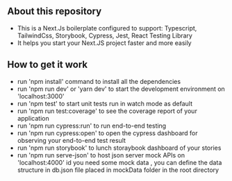 ## About this repository

- This is a Next.Js boilerplate configured to support: Typescript, TailwindCss, Storybook, Cypress, Jest, React Testing Library
- It helps you start your Next.JS project faster and more easily

## How to get it work

- run 'npm install' command to install all the dependencies
- run 'npm run dev' or 'yarn dev' to start the development environment on 'localhost:3000'
- run 'npm test' to start unit tests run in watch mode as default
- run 'npm run test:coverage' to see the coverage report of your application
- run 'npm run cypress:run' to run end-to-end testing
- run 'npm run cypress:open' to open the cypress dashboard for observing your end-to-end test result
- run 'npm run storybook' to lunch storaybook dashboard of your stories
- run 'npm run serve-json' to host json server mock APIs on 'localhost:4000' id you need some mock data , you can define the data structure in db.json file placed in mockData folder in the root directory
